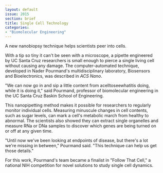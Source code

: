 ```yaml
---
layout: default
issue: 2015
section: brief
title: Single Cell Technology
categories:
- "Biomolecular Engineering"
---
```


A new nanobiopsy technique helps scientists peer into cells.

With a tip so tiny it can't be seen with a microscope, a pipette engineered by UC Santa Cruz researchers is small enough to pierce a single living cell without causing any damage. The computer-automated technique, developed
in Nader Pourmand's multidisciplinary laboratory, Biosensors and Bioelectronics, was described in _ACS Nano_.

"We can now go in and sip a little content from acelltoseewhatitis doing, while it is doing it," said Pourmand, professor of biomolecular engineering in the UC Santa Cruz Baskin School of Engineering.

This nanopipetting method makes it possible for researchers to regularly monitor individual cells. Measuring minuscule changes in cell contents, such as sugar levels, can mark a cell's metabolic march from healthy to abnormal. The scientists also showed they can extract single organelles and measure RNa or DNa samples to discover which genes are being turned on or off at any given time.

"Until now we've been looking at endpoints of disease, but there's a lot we're missing in between," Pourmand said. "This technique can help us get those details."

For this work, Pourmand's team became a finalist in "Follow That Cell," a national NIH competition for novel solutions to study single cell dynamics.